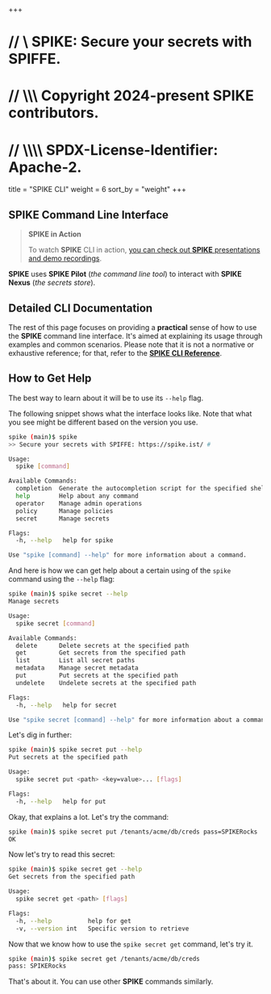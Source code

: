 +++
# //    \\ SPIKE: Secure your secrets with SPIFFE.
# //  \\\\\ Copyright 2024-present SPIKE contributors.
# // \\\\\\\ SPDX-License-Identifier: Apache-2.

title = "SPIKE CLI"
weight = 6
sort_by = "weight"
+++

## SPIKE Command Line Interface

> **SPIKE in Action**
>
> To watch **SPIKE** CLI in action, [you can check out **SPIKE** presentations
and demo recordings][demos].

**SPIKE** uses **SPIKE Pilot** (*the command line tool*) to interact with
**SPIKE Nexus** (*the secrets store*).

## Detailed CLI Documentation

The rest of this page focuses on providing a **practical** sense of how to use 
the **SPIKE** command line interface. It's aimed at explaining its usage through 
examples and common scenarios. Please note that it is not a normative or 
exhaustive reference; for that, refer to the 
[**SPIKE CLI Reference**][cli-list].

[cli-list]: @/getting-started/commands/_index.md "SPIKE Command Index"

## How to Get Help

The best way to learn about it will be to use its `--help` flag.

The following snippet shows what the interface looks like. Note that what you 
see might be different based on the version you use.

```bash
spike (main)$ spike
>> Secure your secrets with SPIFFE: https://spike.ist/ #

Usage:
  spike [command]

Available Commands:
  completion  Generate the autocompletion script for the specified shell
  help        Help about any command
  operator    Manage admin operations
  policy      Manage policies
  secret      Manage secrets

Flags:
  -h, --help   help for spike

Use "spike [command] --help" for more information about a command.
```

And here is how we can get help about a certain using of the `spike` command
using the `--help` flag:

```bash
spike (main)$ spike secret --help
Manage secrets

Usage:
  spike secret [command]

Available Commands:
  delete      Delete secrets at the specified path
  get         Get secrets from the specified path
  list        List all secret paths
  metadata    Manage secret metadata
  put         Put secrets at the specified path
  undelete    Undelete secrets at the specified path

Flags:
  -h, --help   help for secret

Use "spike secret [command] --help" for more information about a command.
```

Let's dig in further:

```bash
spike (main)$ spike secret put --help
Put secrets at the specified path

Usage:
  spike secret put <path> <key=value>... [flags]

Flags:
  -h, --help   help for put
```

Okay, that explains a lot. Let's try the command:

```bash
spike (main)$ spike secret put /tenants/acme/db/creds pass=SPIKERocks
OK
```

Now let's try to read this secret:

```bash
spike (main)$ spike secret get --help
Get secrets from the specified path

Usage:
  spike secret get <path> [flags]

Flags:
  -h, --help          help for get
  -v, --version int   Specific version to retrieve
```

Now that we know how to use the `spike secret get` command, let's try it.

```bash
spike (main)$ spike secret get /tenants/acme/db/creds
pass: SPIKERocks
```

That's about it. You can use other **SPIKE** commands similarly.

[demos]: @/community/presentations.md